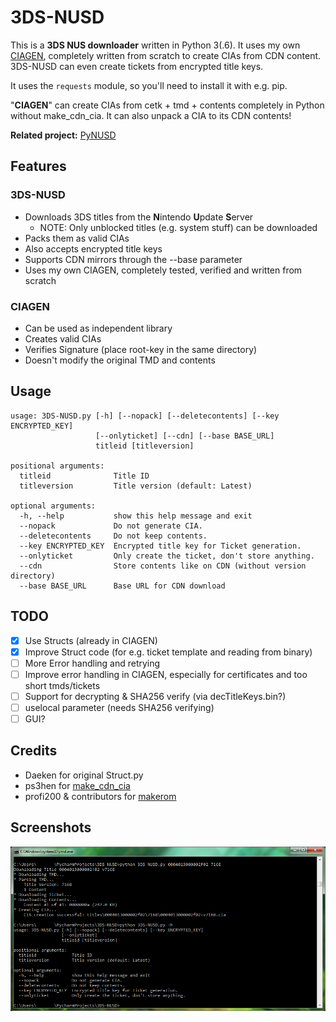3DS-NUSD
========
This is a **3DS NUS downloader** written in Python 3(.6). It uses my own [CIAGEN](CIAGEN.py), completely written from scratch to create CIAs from CDN content. 3DS-NUSD can even create tickets from encrypted title keys.

It uses the `requests` module, so you'll need to install it with e.g. pip.

"**CIAGEN**" can create CIAs from cetk + tmd + contents completely in Python without make_cdn_cia. It can also unpack a CIA to its CDN contents!

**Related project:** [PyNUSD](https://github.com/WiiDatabase/PyNUSD)

## Features
### 3DS-NUSD
* Downloads 3DS titles from the **N**intendo **U**pdate **S**erver
  * NOTE: Only unblocked titles (e.g. system stuff) can be downloaded
* Packs them as valid CIAs
* Also accepts encrypted title keys
* Supports CDN mirrors through the --base parameter
* Uses my own CIAGEN, completely tested, verified and written from scratch

### CIAGEN
* Can be used as independent library
* Creates valid CIAs
* Verifies Signature (place root-key in the same directory)
* Doesn't modify the original TMD and contents

## Usage
```
usage: 3DS-NUSD.py [-h] [--nopack] [--deletecontents] [--key ENCRYPTED_KEY]
                   [--onlyticket] [--cdn] [--base BASE_URL]
                   titleid [titleversion]

positional arguments:
  titleid              Title ID
  titleversion         Title version (default: Latest)

optional arguments:
  -h, --help           show this help message and exit
  --nopack             Do not generate CIA.
  --deletecontents     Do not keep contents.
  --key ENCRYPTED_KEY  Encrypted title key for Ticket generation.
  --onlyticket         Only create the ticket, don't store anything.
  --cdn                Store contents like on CDN (without version directory)
  --base BASE_URL      Base URL for CDN download
```

## TODO
- [X] Use Structs (already in CIAGEN)
- [X] Improve Struct code (for e.g. ticket template and reading from binary)
- [ ] More Error handling and retrying
- [ ] Improve error handling in CIAGEN, especially for certificates and too short tmds/tickets
- [ ] Support for decrypting & SHA256 verify (via decTitleKeys.bin?)
- [ ] uselocal parameter (needs SHA256 verifying)
- [ ] GUI?

## Credits
* Daeken for original Struct.py
* ps3hen for [make_cdn_cia](https://github.com/Tiger21820/ctr_toolkit/tree/master/make_cdn_cia)
* profi200 & contributors for [makerom](https://github.com/profi200/Project_CTR/tree/master/makerom)

## Screenshots
![Screenshot](screenshot.png?raw=true)